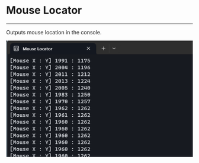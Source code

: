 # Mouse Locator

<hr>

Outputs mouse location in the console.

![](https://github.com/aisyshk/MouseLocator/blob/master/mouseLocator.png)
